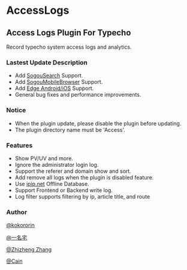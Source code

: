 # AccessLogs

## Access Logs Plugin For Typecho

Record typecho system access logs and analytics.

### Lastest Update Description

* Add [SogouSearch](https://www.sogou.com/) Support.
* Add [SogouMobileBrowser](https://mse.sogou.com/) Support.
* Add [Edge Android/iOS](https://www.microsoft.com/en-us/windows/microsoft-edge) Support.
* General bug fixes and performance improvements.

### Notice

* When the plugin update, please disable the plugin before updating.
* The plugin directory name must be 'Access'.

### Features

- Show PV/UV and more.
- Ignore the administrator login log.
- Support the referer and domain show and sort.
- Add remove all logs when the plugin is disabled feature.
- Use [ipip.net](https://ipip.net/) Offline Database.
- Support Frontend or Backend write log.
- Log filter supports filtering by ip, article title, and route

### Author

[@kokororin](https://github.com/kokororin)
 
[@一名宅](https://github.com/tinymins)

[@Zhizheng Zhang](https://github.com/izhizheng)

[@Cain](https://github.com/Vndroid)


